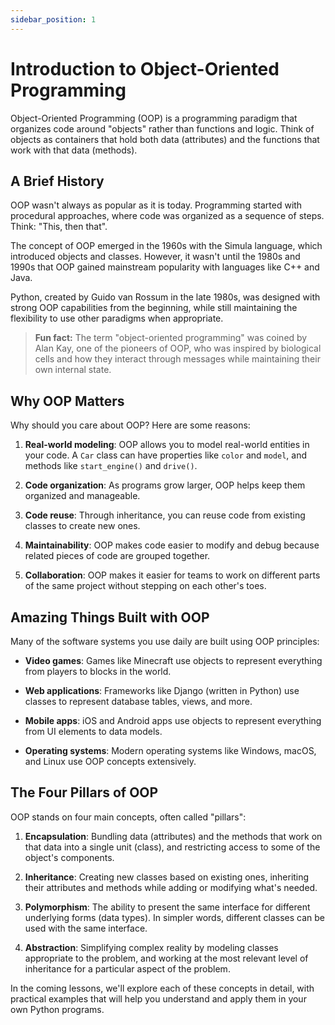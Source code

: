 ```yaml
---
sidebar_position: 1
---
```


# Introduction to Object-Oriented Programming

Object-Oriented Programming (OOP) is a programming paradigm that organizes code around "objects" rather than functions and logic. Think of objects as containers that hold both data (attributes) and the functions that work with that data (methods).

## A Brief History

OOP wasn't always as popular as it is today. Programming started with procedural approaches, where code was organized as a sequence of steps. Think: "This, then that".

The concept of OOP emerged in the 1960s with the Simula language, which introduced objects and classes. However, it wasn't until the 1980s and 1990s that OOP gained mainstream popularity with languages like C++ and Java.

Python, created by Guido van Rossum in the late 1980s, was designed with strong OOP capabilities from the beginning, while still maintaining the flexibility to use other paradigms when appropriate.

> **Fun fact:** The term "object-oriented programming" was coined by Alan Kay, one of the pioneers of OOP, who was inspired by biological cells and how they interact through messages while maintaining their own internal state.

## Why OOP Matters

Why should you care about OOP? Here are some reasons:

1. **Real-world modeling**: OOP allows you to model real-world entities in your code. A `Car` class can have properties like `color` and `model`, and methods like `start_engine()` and `drive()`.

2. **Code organization**: As programs grow larger, OOP helps keep them organized and manageable.

3. **Code reuse**: Through inheritance, you can reuse code from existing classes to create new ones.

4. **Maintainability**: OOP makes code easier to modify and debug because related pieces of code are grouped together.

5. **Collaboration**: OOP makes it easier for teams to work on different parts of the same project without stepping on each other's toes.

## Amazing Things Built with OOP

Many of the software systems you use daily are built using OOP principles:

- **Video games**: Games like Minecraft use objects to represent everything from players to blocks in the world.

- **Web applications**: Frameworks like Django (written in Python) use classes to represent database tables, views, and more.

- **Mobile apps**: iOS and Android apps use objects to represent everything from UI elements to data models.

- **Operating systems**: Modern operating systems like Windows, macOS, and Linux use OOP concepts extensively.

## The Four Pillars of OOP

OOP stands on four main concepts, often called "pillars":

1. **Encapsulation**: Bundling data (attributes) and the methods that work on that data into a single unit (class), and restricting access to some of the object's components.

2. **Inheritance**: Creating new classes based on existing ones, inheriting their attributes and methods while adding or modifying what's needed.

3. **Polymorphism**: The ability to present the same interface for different underlying forms (data types). In simpler words, different classes can be used with the same interface.

4. **Abstraction**: Simplifying complex reality by modeling classes appropriate to the problem, and working at the most relevant level of inheritance for a particular aspect of the problem.

In the coming lessons, we'll explore each of these concepts in detail, with practical examples that will help you understand and apply them in your own Python programs.